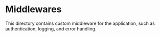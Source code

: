 # Middlewares

This directory contains custom middleware for the application, such as authentication, logging, and error handling.